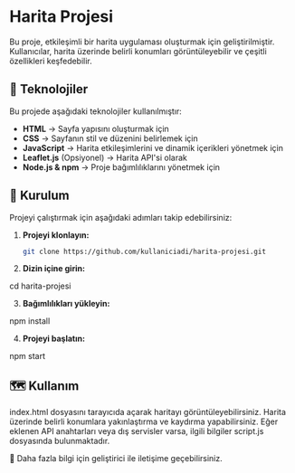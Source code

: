 # Harita Projesi

Bu proje, etkileşimli bir harita uygulaması oluşturmak için geliştirilmiştir. Kullanıcılar, harita üzerinde belirli konumları görüntüleyebilir ve çeşitli özellikleri keşfedebilir.

## 🚀 Teknolojiler

Bu projede aşağıdaki teknolojiler kullanılmıştır:

- **HTML** → Sayfa yapısını oluşturmak için
- **CSS** → Sayfanın stil ve düzenini belirlemek için
- **JavaScript** → Harita etkileşimlerini ve dinamik içerikleri yönetmek için
- **Leaflet.js** (Opsiyonel) → Harita API'si olarak
- **Node.js & npm** → Proje bağımlılıklarını yönetmek için

## 📌 Kurulum

Projeyi çalıştırmak için aşağıdaki adımları takip edebilirsiniz:

1. **Projeyi klonlayın:**
   ```sh
   git clone https://github.com/kullaniciadi/harita-projesi.git

2. **Dizin içine girin:**

cd harita-projesi

3. **Bağımlılıkları yükleyin:**

npm install

4. **Projeyi başlatın:**

npm start

## 🗺 Kullanım

index.html dosyasını tarayıcıda açarak haritayı görüntüleyebilirsiniz.
Harita üzerinde belirli konumlara yakınlaştırma ve kaydırma yapabilirsiniz.
Eğer eklenen API anahtarları veya dış servisler varsa, ilgili bilgiler script.js dosyasında bulunmaktadır.

🎯 Daha fazla bilgi için geliştirici ile iletişime geçebilirsiniz.
